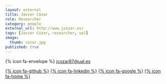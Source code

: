 ```yaml
---
layout: external
title: Javier Cózar
role: Researcher 
category: people
external_url: http://www.jcozar.es/
tags: [Javier Cózar, researcher, ual]
image:
  thumb: cozar.jpg
published: true
---
```

{% icon fa-envelope %}  jcozar87@ual.es 

[{% icon fa-github %}](https://github.com/jcozar87) [{% icon fa-linkedin %}](https://www.linkedin.com/in/javiercozar/) [{% icon fa-google %}](https://scholar.google.es/citations?user=SDHr89gAAAAJ&hl=es) [{% icon fa-home %}](http://www.jcozar.es/)
